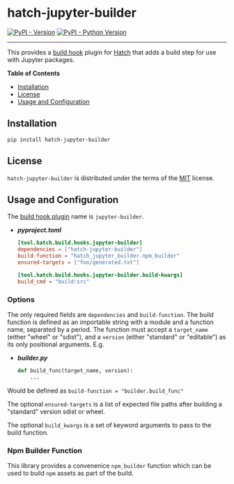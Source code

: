 # hatch-jupyter-builder

[![PyPI - Version](https://img.shields.io/pypi/v/hatch-jupyter-builder.svg)](https://pypi.org/project/hatch-jupyter-builder)
[![PyPI - Python Version](https://img.shields.io/pypi/pyversions/hatch-jupyter-builder.svg)](https://pypi.org/project/hatch-jupyter-builder)

---

This provides a [build hook](https://hatch.pypa.io/latest/config/build/#build-hooks) plugin for [Hatch](https://github.com/pypa/hatch) that adds a build step for use with Jupyter packages.

**Table of Contents**

- [Installation](#installation)
- [License](#license)
- [Usage and Configuration](#usage_and_configuration)

## Installation

```console
pip install hatch-jupyter-builder
```

## License

`hatch-jupyter-builder` is distributed under the terms of the [MIT](https://spdx.org/licenses/MIT.html) license.

## Usage and Configuration

The [build hook plugin](https://hatch.pypa.io/latest/plugins/build-hook/) name is `jupyter-builder`.

- **_pyproject.toml_**

  ```toml
  [tool.hatch.build.hooks.jupyter-builder]
  dependencies = ["hatch-jupyter-builder"]
  build-function = "hatch_jupyter_builder.npm_builder"
  ensured-targets = ["foo/generated.txt"]

  [tool.hatch.build.hooks.jupyter-builder.build-kwargs]
  build_cmd = "build:src"
  ```

### Options

The only required fields are `dependencies` and `build-function`.
The build function is defined as an importable string with a module and a function name, separated by a period. The function must accept a
`target_name` (either "wheel" or "sdist"), and a `version` (either "standard" or "editable") as its only positional arguments. E.g.

- **_builder.py_**

  ```python
  def build_func(target_name, version):
      ...
  ```

Would be defined as `build-function = "builder.build_func"`

The optional `ensured-targets` is a list of expected file paths after building a
"standard" version sdist or wheel.

The optional `build_kwargs` is a set of keyword arguments to pass to the build
function.

### Npm Builder Function

This library provides a convenenice `npm_builder` function which can be
used to build `npm` assets as part of the build.
